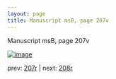 ```yaml
---
layout: page
title: Manuscript msB, page 207v
---
```


Manuscript msB, page 207v

[![image](http://www.homermultitext.org/iipsrv?OBJ=IIP,1.0&FIF=/project/homer/pyramidal/deepzoom/hmt/vbbifolio/pending/vb_207v_208r.tif&WID=100&CVT=JPEG)](http://www.homermultitext.org/ict2/?urn=urn:cite2:hmt:vbbifolio.pending:vb_207v_208r)

prev:  [207r](../207r) | next:  [208r](../208r)

